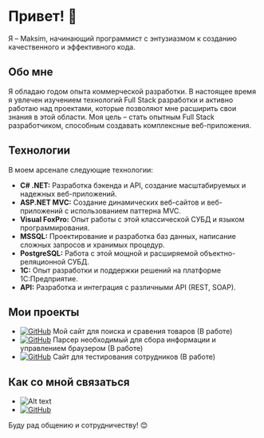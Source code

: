 # Привет! 👋

Я – Maksim, начинающий программист с энтузиазмом к созданию качественного и эффективного кода.

## Обо мне

Я обладаю годом опыта коммерческой разработки.  В настоящее время я увлечен изучением технологий Full Stack разработки и активно работаю над проектами, которые позволяют мне расширить свои знания в этой области.  Моя цель – стать опытным Full Stack разработчиком, способным создавать комплексные веб-приложения.

## Технологии

В моем арсенале следующие технологии:

*   **C# .NET:**  Разработка бэкенда и API, создание масштабируемых и надежных веб-приложений.
*   **ASP.NET MVC:** Создание динамических веб-сайтов и веб-приложений с использованием паттерна MVC.
*   **Visual FoxPro:** Опыт работы с этой классической СУБД и языком программирования.
*   **MSSQL:** Проектирование и разработка баз данных, написание сложных запросов и хранимых процедур.
*   **PostgreSQL:** Работа с этой мощной и расширяемой объектно-реляционной СУБД.
*   **1C:** Опыт разработки и поддержки решений на платформе 1С:Предприятие.
*   **API:** Разработка и интеграция с различными API (REST, SOAP).

## Мои проекты

*	[![GitHub](https://img.shields.io/badge/GitHub-ProductFinder-green)](https://github.com/LuckyCrypt/ProductFinder) Мой сайт для поиска и сравения товаров (В работе)
*	[![GitHub](https://img.shields.io/badge/GitHub-PythonParser-green)](https://github.com/LuckyCrypt/PytonParser) Парсер необходимый для сбора информации и управлением браузером (В работе)
*	[![GitHub](https://img.shields.io/badge/GitHub-TestQuest-green)](https://github.com/LuckyCrypt/TestQuest) Сайт для тестирования сотрудников (В работе)


## Как со мной связаться

*	<img src="https://img.shields.io/badge/Почта-feefef00@mail.ru-green" alt="Alt text">
*   [![GitHub](https://img.shields.io/badge/Telegramm-@MaksLuck-blue)](https://t.me/MaksLuck)

Буду рад общению и сотрудничеству! 😊